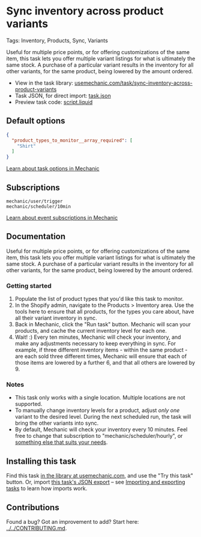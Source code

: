 # Sync inventory across product variants

Tags: Inventory, Products, Sync, Variants

Useful for multiple price points, or for offering customizations of the same item, this task lets you offer multiple variant listings for what is ultimately the same stock. A purchase of a particular variant results in the inventory for all other variants, for the same product, being lowered by the amount ordered.

* View in the task library: [usemechanic.com/task/sync-inventory-across-product-variants](https://usemechanic.com/task/sync-inventory-across-product-variants)
* Task JSON, for direct import: [task.json](../../tasks/sync-inventory-across-product-variants.json)
* Preview task code: [script.liquid](./script.liquid)

## Default options

```json
{
  "product_types_to_monitor__array_required": [
    "Shirt"
  ]
}
```

[Learn about task options in Mechanic](https://docs.usemechanic.com/article/471-task-options)

## Subscriptions

```liquid
mechanic/user/trigger
mechanic/scheduler/10min
```

[Learn about event subscriptions in Mechanic](https://docs.usemechanic.com/article/408-subscriptions)

## Documentation

Useful for multiple price points, or for offering customizations of the same item, this task lets you offer multiple variant listings for what is ultimately the same stock. A purchase of a particular variant results in the inventory for all other variants, for the same product, being lowered by the amount ordered.

### Getting started

1. Populate the list of product types that you'd like this task to monitor.
2. In the Shopify admin, navigate to the Products > Inventory area. Use the tools here to ensure that all products, for the types you care about, have all their variant inventory in sync.
3. Back in Mechanic, click the "Run task" button. Mechanic will scan your products, and cache the current inventory level for each one.
4. Wait! :) Every ten minutes, Mechanic will check your inventory, and make any adjustments necessary to keep everything in sync. For example, if three different inventory items - within the same product - are each sold three different times, Mechanic will ensure that each of those items are lowered by a further 6, and that all others are lowered by 9.

### Notes

* This task only works with a single location. Multiple locations are not supported.
* To manually change inventory levels for a product, adjust _only one_ variant to the desired level. During the next scheduled run, the task will bring the other variants into sync.
* By default, Mechanic will check your inventory every 10 minutes. Feel free to change that subscription to "mechanic/scheduler/hourly", or [something else that suits your needs](https://learn.mechanic.dev/core-concepts/events/event-topic-reference/mechanic#scheduler).

## Installing this task

Find this task [in the library at usemechanic.com](https://usemechanic.com/task/sync-inventory-across-product-variants), and use the "Try this task" button. Or, import [this task's JSON export](../../tasks/sync-inventory-across-product-variants.json) – see [Importing and exporting tasks](https://docs.usemechanic.com/article/505-importing-and-exporting-tasks) to learn how imports work.

## Contributions

Found a bug? Got an improvement to add? Start here: [../../CONTRIBUTING.md](../../CONTRIBUTING.md).
